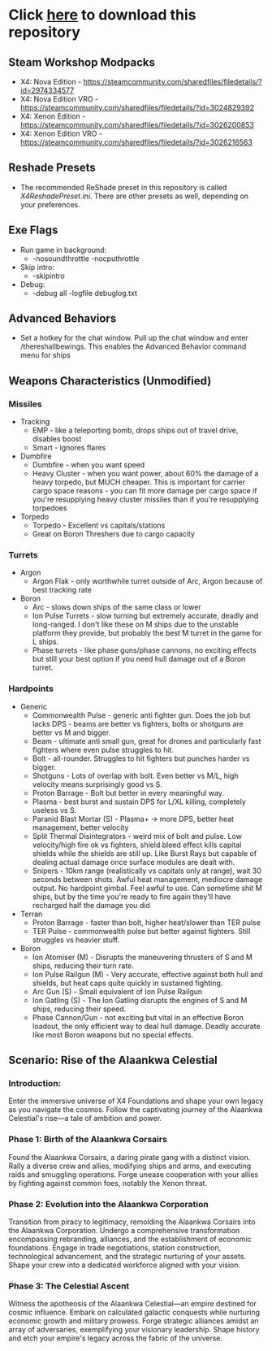 # Click [here](https://github.com/temetvince/x4/archive/refs/heads/main.zip "The equivalent of clicking the Code button then Download ZIP") to download this repository

## Steam Workshop Modpacks
* X4: Nova Edition - https://steamcommunity.com/sharedfiles/filedetails/?id=2974334577
* X4: Nova Edition VRO - https://steamcommunity.com/sharedfiles/filedetails/?id=3024829392
* X4: Xenon Edition - https://steamcommunity.com/sharedfiles/filedetails/?id=3026200853
* X4: Xenon Edition VRO - https://steamcommunity.com/sharedfiles/filedetails/?id=3026216563

## Reshade Presets
* The recommended ReShade preset in this repository is called *X4ReshadePreset.ini*. There are other presets as well, depending on your preferences.

## Exe Flags
* Run game in background:
    * -nosoundthrottle -nocputhrottle
* Skip intro:
    * -skipintro
* Debug:
    * -debug all -logfile debuglog.txt

## Advanced Behaviors
* Set a hotkey for the chat window. Pull up the chat window and enter /thereshallbewings. This enables the Advanced Behavior command menu for ships

## Weapons Characteristics (Unmodified)
### Missiles
* Tracking
    * EMP - like a teleporting bomb, drops ships out of travel drive, disables boost
    * Smart - ignores flares
* Dumbfire
    * Dumbfire - when you want speed
    * Heavy Cluster - when you want power, about 60% the damage of a heavy torpedo, but MUCH cheaper. This is important for carrier cargo space reasons - you can fit more damage per cargo space if you're resupplying heavy cluster missiles than if you're resupplying torpedoes
* Torpedo
    * Torpedo - Excellent vs capitals/stations
    * Great on Boron Threshers due to cargo capacity

### Turrets
* Argon
    * Argon Flak - only worthwhile turret outside of Arc, Argon because of best tracking rate
* Boron
    * Arc - slows down ships of the same class or lower
    * Ion Pulse Turrets - slow turning but extremely accurate, deadly and long-ranged. I don't like these on M ships due to the unstable platform they provide, but probably the best M turret in the game for L ships.
    * Phase turrets - like phase guns/phase cannons, no exciting effects but still your best option if you need hull damage out of a Boron turret.

### Hardpoints
* Generic
    * Commonwealth Pulse - generic anti fighter gun. Does the job but lacks DPS - beams are better vs fighters, bolts or shotguns are better vs M and bigger.
    * Beam - ultimate anti small gun, great for drones and particularly fast fighters where even pulse struggles to hit.
    * Bolt - all-rounder. Struggles to hit fighters but punches harder vs bigger.
    * Shotguns - Lots of overlap with bolt. Even better vs M/L, high velocity means surprisingly good vs S.
    * Proton Barrage - Bolt but better in every meaningful way.
    * Plasma - best burst and sustain DPS for L/XL killing, completely useless vs S.
    * Paranid Blast Mortar (S) - Plasma+ -> more DPS, better heat management, better velocity
    * Split Thermal Disintegrators - weird mix of bolt and pulse. Low velocity/high fire ok vs fighters, shield bleed effect kills capital shields while the shields are still up. Like Burst Rays but capable of dealing actual damage once surface modules are dealt with.
    * Snipers - 10km range (realistically vs capitals only at range), wait 30 seconds between shots. Awful heat management, mediocre damage output. No hardpoint gimbal. Feel awful to use. Can sometime shit M ships, but by the time you're ready to fire again they'll have recharged half the damage you did
* Terran
    * Proton Barrage - faster than bolt, higher heat/slower than TER pulse 
    * TER Pulse - commonwealth pulse but better against fighters. Still struggles vs heavier stuff.
* Boron
    * Ion Atomiser (M) - Disrupts the maneuvering thrusters of S and M ships, reducing their turn rate.
    * Ion Pulse Railgun (M) - Very accurate, effective against both hull and shields, but heat caps quite quickly in sustained fighting.
    * Arc Gun (S) - Small equivalent of Ion Pulse Railgun
    * Ion Gatling (S) - The Ion Gatling disrupts the engines of S and M ships, reducing their speed.
    * Phase Cannon/Gun - not exciting but vital in an effective Boron loadout, the only efficient way to deal hull damage. Deadly accurate like most Boron weapons but no special effects.

## Scenario: Rise of the Alaankwa Celestial
### Introduction:
Enter the immersive universe of X4 Foundations and shape your own legacy as you navigate the cosmos. Follow the captivating journey of the Alaankwa Celestial's rise—a tale of ambition and power.

### Phase 1: Birth of the Alaankwa Corsairs
Found the Alaankwa Corsairs, a daring pirate gang with a distinct vision. Rally a diverse crew and allies, modifying ships and arms, and executing raids and smuggling operations. Forge unease cooperation with your allies by fighting against common foes, notably the Xenon threat.

### Phase 2: Evolution into the Alaankwa Corporation
Transition from piracy to legitimacy, remolding the Alaankwa Corsairs into the Alaankwa Corporation. Undergo a comprehensive transformation encompassing rebranding, alliances, and the establishment of economic foundations. Engage in trade negotiations, station construction, technological advancement, and the strategic nurturing of your assets. Shape your crew into a dedicated workforce aligned with your vision.

### Phase 3: The Celestial Ascent
Witness the apotheosis of the Alaankwa Celestial—an empire destined for cosmic influence. Embark on calculated galactic conquests while nurturing economic growth and military prowess. Forge strategic alliances amidst an array of adversaries, exemplifying your visionary leadership. Shape history and etch your empire's legacy across the fabric of the universe.
